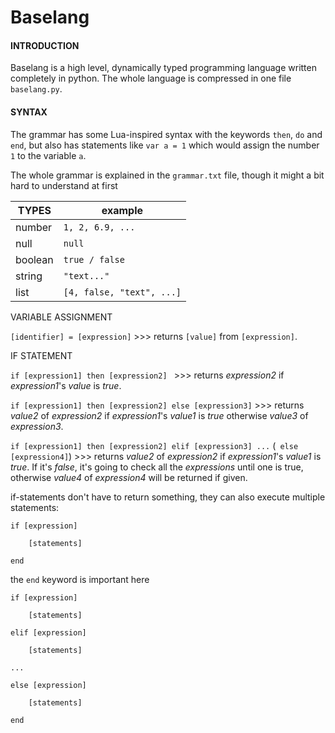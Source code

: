 # Baselang

#### INTRODUCTION

Baselang is a high level, dynamically typed programming language written completely in python. The whole language is
compressed in one file
`baselang.py`.

#### SYNTAX

The grammar has some Lua-inspired syntax with the keywords
`then`, `do` and `end`, but also has statements like `var a = 1` which would assign the number `1` to the variable `a`.

The whole grammar is explained in the `grammar.txt` file, though it might a bit hard to understand at first

| TYPES   | example                   |
|---------|---------------------------|
| number  | `1, 2, 6.9, ...`          |
| null    | `null`                    |
| boolean | `true / false`            |
| string  | `"text..."`               |
| list    | `[4, false, "text", ...]` |

VARIABLE ASSIGNMENT

`[identifier] = [expression]` >>>
returns `[value]` from `[expression]`.

IF STATEMENT

`if [expression1] then [expression2] ` >>>
returns _expression2_ if _expression1_'s _value_ is _true_.

`if [expression1] then [expression2] else [expression3]` >>>
returns _value2_ of _expression2_ if _expression1_'s _value1_
is _true_ otherwise _value3_ of _expression3_.

`if [expression1] then [expression2] elif [expression3] ...`
(` else [expression4]`) >>>
returns _value2_ of _expression2_ if _expression1_'s _value1_
is _true_. If it's _false_, it's going to check all the _expressions_
until one is true, otherwise _value4_ of _expression4_ will be returned
if given.

if-statements don't have to return something, they can also execute
multiple statements:
```
if [expression]

    [statements]
    
end
```
the `end` keyword is important here
```
if [expression]

    [statements]
    
elif [expression]

    [statements]

...

else [expression]

    [statements]
    
end
```
